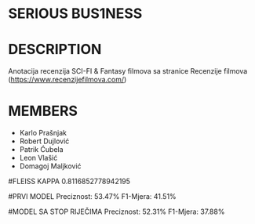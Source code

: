 # SERIOUS BUS1NESS
# DESCRIPTION
Anotacija recenzija SCI-FI & Fantasy filmova sa stranice Recenzije filmova (https://www.recenzijefilmova.com/) 

# MEMBERS
* Karlo Prašnjak
* Robert Dujlović
* Patrik Ćubela
* Leon Vlašić
* Domagoj Maljković

#FLEISS KAPPA
0.8116852778942195

#PRVI MODEL
Preciznost: 53.47%
F1-Mjera: 41.51%

#MODEL SA STOP RIJEČIMA
Preciznost: 52.31%
F1-Mjera: 37.88%
